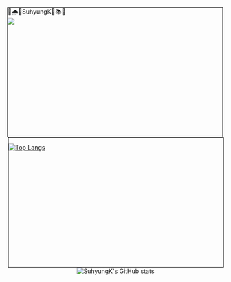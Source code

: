 <div style="width:500px; height: 300px; border : 1px solid black; float:left;">
👑🌧️🌊SuhyungK🌈📚🎵
<br>
<img src="https://img.shields.io/badge/Python-FFD43B?style=flat-square&logo=Python&logoColor=#306998"/>
</div>

<div style="width:500px; height:300px; border:1px solid black; float:right; display:inline-block;">

[![Top Langs](https://github-readme-stats.vercel.app/api/top-langs/?username=SuhyungK&layout=compact)](https://github.com/SuhyungK/github-readme-stats)
  <br><br>
</div>


</div>
<div align="center">
  
![SuhyungK's GitHub stats](https://github-readme-stats.vercel.app/api?username=SuhyungK&show_icons=true&theme=tokyonight)
  
</div>
